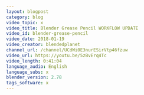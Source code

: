 ```yaml
---
layout: blogpost
category: blog
video_topic: x
video_title: Blender Grease Pencil WORKFLOW UPDATE
video_id: blender-grease-pencil
video_date: 2018-01-19
video_creator: blendedplanet
channel_url: /channel/UCdWi0E3nurESirVtp46fzuw
video_url: https://youtu.be/5zBvErq4Tc
video_length: 0:41:04
language_audio: English
language_subs: x
blender_version: 2.78
tags_software: x
---
```

